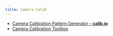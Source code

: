 ```yaml
---
title: Camera Calib
---
```


*   [Camera Calibration Pattern Generator – **calib.io**](https://calib.io/pages/camera-calibration-pattern-generator)
*   [Camera Calibration Toolbox](https://github.com/hongtaowu67/calibration_toolbox)
